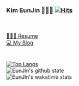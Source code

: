 <!-- ![](./eunjin0212_readme.png) -->

### Kim EunJin 👩‍💻👩 [![Hits](https://hits.seeyoufarm.com/api/count/incr/badge.svg?url=https%3A%2F%2Fgithub.com%2Fgjbae1212%2Fhit-counter&count_bg=%233B3862&title_bg=%23D93A7C&icon=visualstudiocode.svg&icon_color=%23FFFFFF&title=Visit&edge_flat=false)](https://hits.seeyoufarm.com)
<br/><br/>
[🙋🏻‍♀️ Resume](https://www.notion.so/fedev-genie/Frontend-Developer-ef3b503fcd0d4ac4973d384769af684d?pvs=4)<br/>
[💻 My Blog](https://eunjin0212.github.io/)<br/><br/><br/>
[![Top Langs](https://github-readme-stats-nine-gilt.vercel.app/api/top-langs/?username=eunjin0212&layout=compact&theme=radical)](https://github.com/anuraghazra/github-readme-stats)<br/>
![EunJin's github state](https://github-readme-stats-nine-gilt.vercel.app/api?username=eunjin0212&show_icons=true&theme=radical)<br/>
![EunJin's wakatime stats](https://github-readme-stats-nine-gilt.vercel.app/api/wakatime?username=eunjin0212&layout=compact)<br/>
